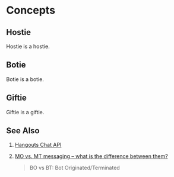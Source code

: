 # Concepts

## Hostie

Hostie is a hostie.

## Botie

Botie is a botie.

## Giftie

Giftie is a giftie.

## See Also

1. [Hangouts Chat API](https://developers.google.com/hangouts/chat/concepts/)
2. [MO vs. MT messaging – what is the difference between them?](https://www.horisen.com/en/blog/mo-vs-mt-messaging-what-is-the-difference-between-them)

   > BO vs BT: Bot Originated/Terminated

